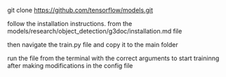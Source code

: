 git clone https://github.com/tensorflow/models.git

follow the installation instructions. from the models/research/object_detection/g3doc/installation.md file

then navigate the train.py file and copy it to the main folder

run the file from the terminal with the correct arguments to start traininng after making modifications in the config file
